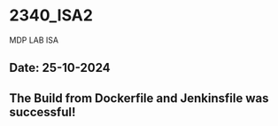 # 2340_ISA2
MDP LAB ISA
## Date: 25-10-2024
## The Build from Dockerfile and Jenkinsfile was successful!
